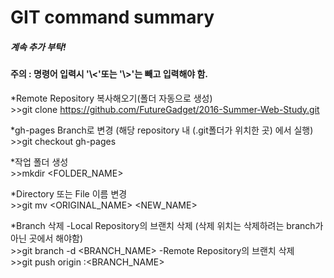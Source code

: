 <h1>GIT command summary</h1> 
<h5>계속 추가 부탁!</h5>

<h4>주의 : 명령어 입력시 '\<'또는 '\>'는 빼고 입력해야 함.</h4>

*Remote Repository 복사해오기(폴더 자동으로 생성)<br>
 \>\>git clone https://github.com/FutureGadget/2016-Summer-Web-Study.git

*gh-pages Branch로 변경 (해당 repository 내 (.git폴더가 위치한 곳) 에서 실행)<br>
 \>\>git checkout gh-pages

*작업 폴더 생성<br>
 \>\>mkdir <FOLDER_NAME>

*Directory 또는 File 이름 변경<br>
 \>\>git mv <ORIGINAL_NAME> <NEW_NAME>

*Branch 삭제
 -Local Repository의 브랜치 삭제 (삭제 위치는 삭제하려는 branch가 아닌 곳에서 해야함)<br>
  \>\>git branch -d \<BRANCH_NAME\>
 -Remote Repository의 브랜치 삭제<br>
  \>\>git push origin :\<BRANCH_NAME\>